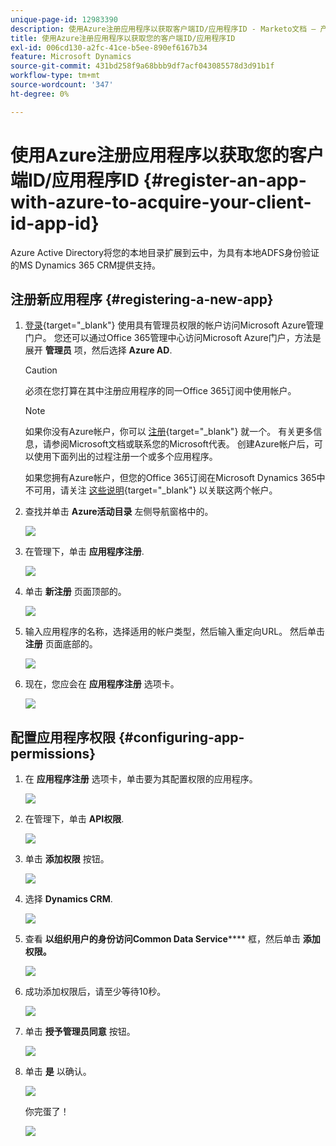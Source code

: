 ```yaml
---
unique-page-id: 12983390
description: 使用Azure注册应用程序以获取客户端ID/应用程序ID - Marketo文档 — 产品文档
title: 使用Azure注册应用程序以获取您的客户端ID/应用程序ID
exl-id: 006cd130-a2fc-41ce-b5ee-890ef6167b34
feature: Microsoft Dynamics
source-git-commit: 431bd258f9a68bbb9df7acf043085578d3d91b1f
workflow-type: tm+mt
source-wordcount: '347'
ht-degree: 0%

---
```


# 使用Azure注册应用程序以获取您的客户端ID/应用程序ID {#register-an-app-with-azure-to-acquire-your-client-id-app-id}

Azure Active Directory将您的本地目录扩展到云中，为具有本地ADFS身份验证的MS Dynamics 365 CRM提供支持。

## 注册新应用程序 {#registering-a-new-app}

1. [登录](https://login.microsoftonline.com/){target="_blank"} 使用具有管理员权限的帐户访问Microsoft Azure管理门户。 您还可以通过Office 365管理中心访问Microsoft Azure门户，方法是展开 **管理员** 项，然后选择 **Azure AD**.

   >[!CAUTION]
   >
   >必须在您打算在其中注册应用程序的同一Office 365订阅中使用帐户。

   >[!NOTE]
   >
   >如果你没有Azure帐户，你可以 [注册](https://azure.microsoft.com/en-us/free/){target="_blank"} 就一个。 有关更多信息，请参阅Microsoft文档或联系您的Microsoft代表。 创建Azure帐户后，可以使用下面列出的过程注册一个或多个应用程序。
   >
   >
   >如果您拥有Azure帐户，但您的Office 365订阅在Microsoft Dynamics 365中不可用，请关注 [这些说明](https://msdn.microsoft.com/office/office365/howto/setup-development-environment#bk_CreateAzureSubscription){target="_blank"} 以关联这两个帐户。

1. 查找并单击 **Azure活动目录** 左侧导航窗格中的。

   ![](assets/two.png)

1. 在管理下，单击 **应用程序注册**.

   ![](assets/three.png)

1. 单击 **新注册** 页面顶部的。

   ![](assets/four.png)

1. 输入应用程序的名称，选择适用的帐户类型，然后输入重定向URL。 然后单击 **注册** 页面底部的。

   ![](assets/five.png)

1. 现在，您应会在 **应用程序注册** 选项卡。

   ![](assets/six.png)

## 配置应用程序权限 {#configuring-app-permissions}

1. 在 **应用程序注册** 选项卡，单击要为其配置权限的应用程序。

   ![](assets/seven.png)

1. 在管理下，单击 **API权限**.

   ![](assets/eight.png)

1. 单击 **添加权限** 按钮。

   ![](assets/nine.png)

1. 选择 **Dynamics CRM**.

   ![](assets/ten.png)

1. 查看 **以组织用户的身份访问Common Data Service****** 框，然后单击 **添加权限。**

   ![](assets/eleven.png)

1. 成功添加权限后，请至少等待10秒。

   ![](assets/twelve.png)

1. 单击 **授予管理员同意** 按钮。

   ![](assets/thirteen.png)

1. 单击 **是** 以确认。

   ![](assets/fourteen.png)

   你完蛋了！

   ![](assets/fifteen.png)
